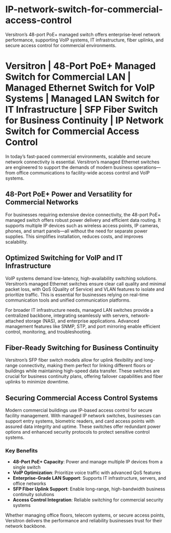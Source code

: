 # IP-network-switch-for-commercial-access-control
Versitron’s 48-port PoE+ managed switch offers enterprise-level network performance, supporting VoIP systems, IT infrastructure, fiber uplinks, and secure access control for commercial environments.

# Versitron | 48-Port PoE+ Managed Switch for Commercial LAN | Managed Ethernet Switch for VoIP Systems | Managed LAN Switch for IT Infrastructure | SFP Fiber Switch for Business Continuity | IP Network Switch for Commercial Access Control

In today’s fast-paced commercial environments, scalable and secure network connectivity is essential. Versitron’s managed Ethernet switches are engineered to support the demands of modern business operations—from office communications to facility-wide access control and VoIP systems.

## 48-Port PoE+ Power and Versatility for Commercial Networks

For businesses requiring extensive device connectivity, the 48-port PoE+ managed switch offers robust power delivery and efficient data routing. It supports multiple IP devices such as wireless access points, IP cameras, phones, and smart panels—all without the need for separate power supplies. This simplifies installation, reduces costs, and improves scalability.

## Optimized Switching for VoIP and IT Infrastructure

VoIP systems demand low-latency, high-availability switching solutions. Versitron’s managed Ethernet switches ensure clear call quality and minimal packet loss, with QoS (Quality of Service) and VLAN features to isolate and prioritize traffic. This is essential for businesses relying on real-time communication tools and unified communication platforms.

For broader IT infrastructure needs, managed LAN switches provide a centralized backbone, integrating seamlessly with servers, network-attached storage (NAS), and enterprise applications. Advanced management features like SNMP, STP, and port mirroring enable efficient control, monitoring, and troubleshooting.

## Fiber-Ready Switching for Business Continuity

Versitron’s SFP fiber switch models allow for uplink flexibility and long-range connectivity, making them perfect for linking different floors or buildings while maintaining high-speed data transfer. These switches are crucial for business continuity plans, offering failover capabilities and fiber uplinks to minimize downtime.

## Securing Commercial Access Control Systems

Modern commercial buildings use IP-based access control for secure facility management. With managed IP network switches, businesses can support entry systems, biometric readers, and card access points with assured data integrity and uptime. These switches offer redundant power options and enhanced security protocols to protect sensitive control systems.

### Key Benefits

- **48-Port PoE+ Capacity**: Power and manage multiple IP devices from a single switch
- **VoIP Optimization**: Prioritize voice traffic with advanced QoS features
- **Enterprise-Grade LAN Support**: Supports IT infrastructure, servers, and office networks
- **SFP Fiber Uplink Support**: Enable long-range, high-bandwidth business continuity solutions
- **Access Control Integration**: Reliable switching for commercial security systems

Whether managing office floors, telecom systems, or secure access points, Versitron delivers the performance and reliability businesses trust for their network backbone.


